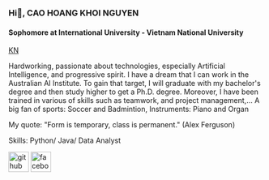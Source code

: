 ### Hi👋, CAO HOANG KHOI NGUYEN
#### Sophomore at International University - Vietnam National University
[KN](https://github.com/caonguyen2308/Germany-Used-Car-Analysis/assets/100473342/0c123cf2-25ce-48d1-a737-8afc7736d7dc)

Hardworking, passionate about technologies, especially Artificial Intelligence, and progressive spirit.  I have a dream that I can work in the Australian AI Institute. To gain that target, I will graduate with my bachelor's degree and then study higher to get a Ph.D. degree. Moreover, I have been trained in various of skills such as teamwork, and project management,...
A big fan of sports: Soccer and Badmintion, Instruments: Piano and Organ

My quote: "Form is temporary, class is permanent." (Alex Ferguson)

Skills: Python/ Java/ Data Analyst



[<img src='https://cdn.jsdelivr.net/npm/simple-icons@3.0.1/icons/github.svg' alt='github' height='40'>](https://github.com/caonguyen2308/caonguyen2308)  [<img src='https://cdn.jsdelivr.net/npm/simple-icons@3.0.1/icons/facebook.svg' alt='facebook' height='40'>](https://www.facebook.com/jackiecao2308)  


